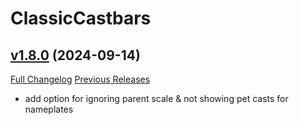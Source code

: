 # ClassicCastbars

## [v1.8.0](https://github.com/wardz/ClassicCastbars/tree/v1.8.0) (2024-09-14)
[Full Changelog](https://github.com/wardz/ClassicCastbars/compare/v1.7.12...v1.8.0) [Previous Releases](https://github.com/wardz/ClassicCastbars/releases)

- add option for ignoring parent scale & not showing pet casts for nameplates  
